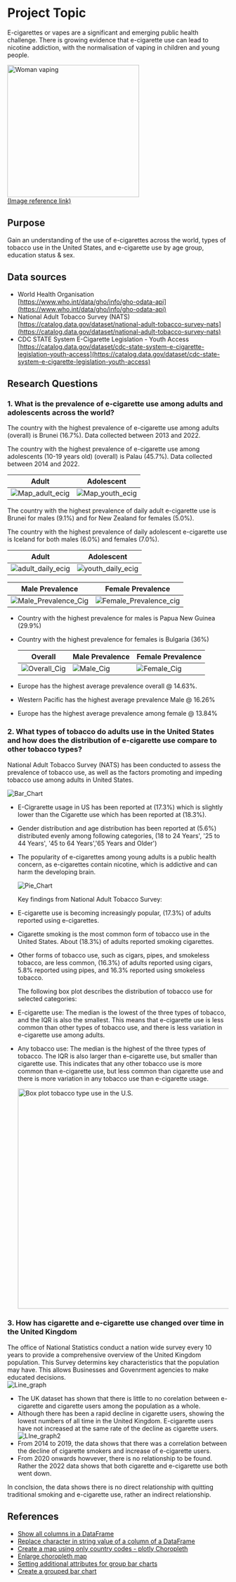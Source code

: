 # Project Topic

E-cigarettes or vapes are a significant and emerging public health challenge. There is growing evidence that e-cigarette use can lead to nicotine addiction, with the normalisation of vaping in children and young people.

<img src="Project_1/Images_for_ppt/vape.jpg" width="300" alt="Woman vaping" /><br/>[(Image reference link)](https://www.wfla.com/wp-content/uploads/sites/71/2023/10/GettyImages-1396683789.jpg?w=876&h=493&crop=1)

## Purpose

Gain an understanding of the use of e-cigarettes across the world, types of tobacco use in the United States, and e-cigarette use by age group, education status & sex.

## Data sources

* World Health Organisation</br>[https://www.who.int/data/gho/info/gho-odata-api](https://www.who.int/data/gho/info/gho-odata-api)
* National Adult Tobacco Survey (NATS)</br>[https://catalog.data.gov/dataset/national-adult-tobacco-survey-nats](https://catalog.data.gov/dataset/national-adult-tobacco-survey-nats)
* CDC STATE System E-Cigarette Legislation - Youth Access</br>[https://catalog.data.gov/dataset/cdc-state-system-e-cigarette-legislation-youth-access](https://catalog.data.gov/dataset/cdc-state-system-e-cigarette-legislation-youth-access)

## Research Questions

### 1. What is the prevalence of e-cigarette use among adults and adolescents across the world?

   The country with the highest prevalence of e-cigarette use among adults (overall) is Brunei (16.7%). Data collected between 2013 and 2022.

   The country with the highest prevalence of e-cigarette use among adolescents (10-19 years old) (overall) is Palau (45.7%). Data collected between 2014 and 2022.

   Adult | Adolescent
   --- | ---
   ![Map_adult_ecig](Project_1/Output_Files/Current_adult_ecig_use.png) | ![Map_youth_ecig](Project_1/Output_Files/Current_youth_ecig_use.png)

   The country with the highest prevalence of daily adult e-cigarette use is Brunei for males (9.1%) and for New Zealand for females (5.0%).

   The country with the highest prevalence of daily adolescent e-cigarette use is Iceland for both males (6.0%) and females (7.0%).

   Adult | Adolescent
   --- | ---
   ![adult_daily_ecig](Project_1/Output_Files/WHO_adult_curr_use.png) | ![youth_daily_ecig](Project_1/Output_Files/WHO_youth_curr_use.png)

   Male Prevalence | Female Prevalence
   --- | ---
   ![Male_Prevalence_Cig](Project_1/Output_Files/Prevalence%20of%20Female%20Smoking.png) | ![Female_Prevalence_cig](Project_1/Output_Files/Prevalence%20of%20Male%20Smoking.png)

* Country with the highest prevalence for males is Papua New Guinea (29.9%)
* Country with the highest prevalence for females is Bulgaria (36%)

   Overall | Male Prevalence | Female Prevalence
   --- | --- | ----
   ![Overall_Cig](Project_1/Output_Files/Overall.png)|![Male_Cig](Project_1/Output_Files/Male.png)|![Female_Cig](Project_1/Output_Files/Female.png)

* Europe has the highest average prevalence overall @ 14.63%.
* Western Pacific has the highest average prevalence Male @ 16.26%
* Europe has the highest average prevalence among female @ 13.84%

### 2. What types of tobacco do adults use in the United States and how does the distribution of e-cigarette use compare to other tobacco types?

   National Adult Tobacco Survey (NATS) has been conducted to assess the prevalence of tobacco use, as well as the factors promoting and impeding tobacco use among adults in United States.

   ![Bar_Chart](Project_1/Output_Files/Adult_Tobacco%20Usage_according_to_the_typ_in_United_States.png)

* E-Cigrarette usage in US has been reported at (17.3%) which is slightly lower than the Cigarette use which has been reported at (18.3%).

* Gender distribution and age distribution has been reported at (5.6%) distributed evenly among following categories,
   (18 to 24 Years', '25 to 44 Years', '45 to 64 Years','65 Years and Older')

* The popularity of e-cigarettes among young adults is a public health concern, as e-cigarettes contain nicotine, which is addictive and can harm the developing brain.

   ![Pie_Chart](Project_1/Output_Files/Age%20Distribution%20in%20E-Cigarette%20Use%20in%20United%20States.png)

   Key findings from National Adult Tobacco Survey:

* E-cigarette use is becoming increasingly popular, (17.3%) of adults reported using e-cigarettes.
* Cigarette smoking is the most common form of tobacco use in the United States. About (18.3%) of adults reported smoking cigarettes.
* Other forms of tobacco use, such as cigars, pipes, and smokeless tobacco, are less common, (16.3%) of adults reported using cigars, 5.8% reported using pipes, and 16.3% reported using smokeless tobacco.

   The following box plot describes the distribution of tobacco use for selected categories:

* E-cigarette use: The median is the lowest of the three types of tobacco, and the IQR is also the smallest. This means that e-cigarette use is less common than other types of tobacco use, and there is less variation in e-cigarette use among adults.

* Any tobacco use:  The median is the highest of the three types of tobacco. The IQR is also larger than e-cigarette use, but smaller than cigarette use. This indicates that any other tobacco use is more common than e-cigarette use, but less common than cigarette use and there is more variation in any tobacco use than e-cigarette usage.

    <img src="Project_1/Output_Files/Distribution%20of%20Tobacco%20Use%20for%20Selected%20Types%20of%20Tobacco%20in%20US.png" width="500" alt="Box plot tobacco type use in the U.S." />

### 3. How has cigarette and e-cigarette use changed over time in the United Kingdom 

   The office of National Statistics conduct a nation wide survey every 10 years to provide a comprehensive overview of the United Kingdom population. This Survey determins key characteristics that the population may have. This allows Businesses and Govenrment agencies to make educated decisions.  
   ![Line_graph](Project_1/Output_Files/E_cig_vs_cig_users.png) 
   * The UK dataset has shown that there is little to no corelation between e-cigarette and cigarette users among the population as a whole. 
   * Although there has been a rapid decline in cigarette users, showing the lowest numbers of all time in the United Kingdom. E-cigarette users have not increased at the same rate of the decline as cigarette users.  
![LIne_graph2](Project_1/Output_Files/25_34_ecig_vs_cig.png) 
* From 2014 to 2019, the data shows that there was a correlation between the decline of cigarette smokers and increase of e-cigarette users. 
* From 2020 onwards howvever, there is no relationship to be found. Rather the 2022 data shows that both cigarette and e-cigarette use both went down. 

In conclsion, the data shows there is no direct relationship with quitting traditional smoking and e-cigarette use, rather an indirect relationship.

## References

* [Show all columns in a DataFrame](https://saturncloud.io/blog/python-spyder-display-all-columns-of-a-pandas-dataframe-in-describe/#:~:text=To%20display%20all%20columns%2C%20you,there%20are%20in%20the%20DataFrame.&text=Now%2C%20when%20you%20use%20the,all%20columns%20will%20be%20displayed.)
* [Replace character in string value of a column of a DataFrame](https://www.quora.com/How-do-you-delete-quotes-and-double-quotes-from-DataFrame-Python-regex-pandas-dataframe-development)
* [Create a map using only country codes - plotly Choropleth](https://plotly.com/python/choropleth-maps/)
* [Enlarge choropleth map](https://stackoverflow.com/questions/63466163/how-to-enlarge-geographic-map-in-python-plotly-choropleth-plot)
* [Setting additional attributes for group bar charts](https://matplotlib.org/stable/gallery/lines_bars_and_markers/barchart.html)
* [Create a grouped bar chart](https://www.geeksforgeeks.org/create-a-grouped-bar-plot-in-matplotlib/)
